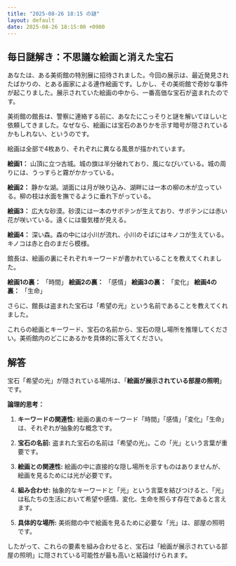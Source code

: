 ```yaml
---
title: "2025-08-26 18:15 の謎"
layout: default
date: 2025-08-26 18:15:00 +0900
---
```

## 毎日謎解き：不思議な絵画と消えた宝石

あなたは、ある美術館の特別展に招待されました。今回の展示は、最近発見されたばかりの、とある画家による連作絵画です。しかし、その美術館で奇妙な事件が起こりました。展示されていた絵画の中から、一番高価な宝石が盗まれたのです。

美術館の館長は、警察に連絡する前に、あなたにこっそりと謎を解いてほしいと依頼してきました。なぜなら、絵画には宝石のありかを示す暗号が隠されているかもしれない、というのです。

絵画は全部で4枚あり、それぞれに異なる風景が描かれています。

**絵画1：** 山頂に立つ古城。城の旗は半分破れており、風になびいている。城の周りには、うっすらと霧がかかっている。

**絵画2：** 静かな湖。湖面には月が映り込み、湖畔には一本の柳の木が立っている。柳の枝は水面を撫でるように垂れ下がっている。

**絵画3：** 広大な砂漠。砂漠には一本のサボテンが生えており、サボテンには赤い花が咲いている。遠くには蜃気楼が見える。

**絵画4：** 深い森。森の中には小川が流れ、小川のそばにはキノコが生えている。キノコは赤と白のまだら模様。

館長は、絵画の裏にそれぞれキーワードが書かれていることを教えてくれました。

**絵画1の裏：** 「時間」
**絵画2の裏：** 「感情」
**絵画3の裏：** 「変化」
**絵画4の裏：** 「生命」

さらに、館長は盗まれた宝石は「希望の光」という名前であることを教えてくれました。

これらの絵画とキーワード、宝石の名前から、宝石の隠し場所を推理してください。美術館内のどこにあるかを具体的に答えてください。

## 解答

宝石「希望の光」が隠されている場所は、「**絵画が展示されている部屋の照明**」です。

**論理的思考：**

1.  **キーワードの関連性:** 絵画の裏のキーワード「時間」「感情」「変化」「生命」は、それぞれが抽象的な概念です。

2.  **宝石の名前:** 盗まれた宝石の名前は「希望の光」。この「光」という言葉が重要です。

3.  **絵画との関連性:** 絵画の中に直接的な隠し場所を示すものはありませんが、絵画を見るためには光が必要です。

4.  **組み合わせ:** 抽象的なキーワードと「光」という言葉を結びつけると、「光」は私たちの生活において希望や感情、変化、生命を照らす存在であると言えます。

5.  **具体的な場所:** 美術館の中で絵画を見るために必要な「光」は、部屋の照明です。

したがって、これらの要素を組み合わせると、宝石は「絵画が展示されている部屋の照明」に隠されている可能性が最も高いと結論付けられます。
